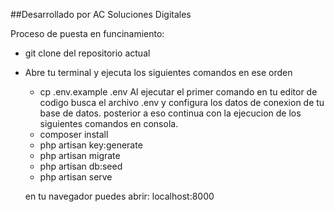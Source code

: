 ##Desarrollado por AC Soluciones Digitales

Proceso de puesta en funcinamiento:
- git clone del repositorio actual
- Abre tu terminal y ejecuta los siguientes comandos en ese orden
    -   cp .env.example .env
    Al ejecutar el primer comando en tu editor de codigo busca el archivo .env y configura los datos de conexion de tu base de datos. posterior a eso continua con la ejecucion de los siguientes comandos en consola.
    -   composer install
    -   php artisan key:generate
    -   php artisan migrate
    -   php artisan db:seed
    -   php artisan serve

    en tu navegador puedes abrir: localhost:8000
